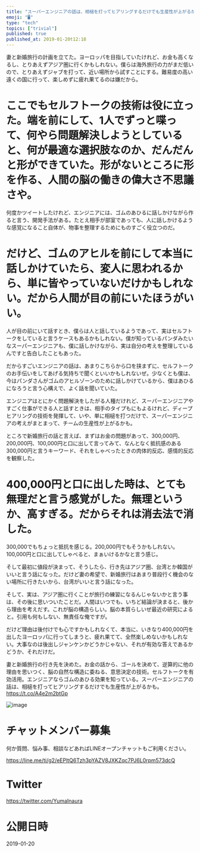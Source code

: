 ```yaml
---
title: "スーパーエンジニアの話は、相槌を打ってヒアリングするだけでも生産性が上がるかも。"
emoji: "🖥"
type: "tech"
topics: ["trivial"]
published: true
published_at: 2019-01-20t12:18
---
```



妻と新婚旅行の計画を立てた。ヨーロッパを目指していたけれど、お金も高くなるし、とりあえずアジア圏に行くかもしれない。僕らは海外旅行の力がまだ低いので、とりあえずジャブを打って、近い場所から試すことにする。難易度の高い遠くの国に行って、楽しめずに疲れ果てるのは嫌だから。 



# ここでもセルフトークの技術は役に立った。端を前にして、1人でずっと喋って、何やら問題解決しようとしていると、何が最適な選択肢なのか、だんだんと形ができていた。形がないところに形を作る、人間の脳の働きの偉大さ不思議さや。 


何度かツイートしたけれど、エンジニアには、ゴムのあひるに話しかけながら作ると言う、開発手法がある。たとえ相手が部室であっても、人に話しかけるような感覚になること自体が、物事を整理するためにものすごく役立つのだ。 


# だけど、ゴムのアヒルを前にして本当に話しかけていたら、変人に思われるから、単に皆やっていないだけかもしれない。だから人間が目の前にいたほうがいい。 


人が目の前にいて話すとき、僕らは人と話しているようであって、実はセルフトークをしていると言うケースもあるかもしれない。僕が知っているパンダみたいなスーパーエンジニアも、僕に話しかけながら、実は自分の考えを整理しているんですと告白したこともあった。 


だからすごいエンジニアの話は、あまりこちらから口を挟まずに、セルフトークのお手伝いをしてあげる気持ちで聞くといいかもしれないぜ。少なくとも僕は、今はパンダさんがゴムのアヒルゾーンのために話しかけているから、僕はあひるになろうと言う心構えで、よく話を聞いていた。 


エンジニアはとにかく問題解決をしたがる人種だけれど、スーパーエンジニアやすごく仕事ができる人と話すときは、相手のタイプもにもよるけれど、ディープヒアリングの技術を発揮して、いや、単に相槌を打つだけで、スーパーエンジニアの考えがまとまって、チームの生産性が上がるかも。 


ところで新婚旅行の話と言えば、まずはお金の問題があって、300,000円、200,000円、100,000円と口に出して言ってみて、なんとなく抵抗感のある300,000円と言うキーワード、それをしゃべったときの肉体的反応、感情的反応を観察した。 


# 400,000円と口に出した時は、とても無理だと言う感覚がした。無理というか、高すぎる。だからそれは消去法で消した。

300,000でもちょっと抵抗を感じる。200,000円でもそうかもしれない。100,000円と口に出してしゃべると、まぁいけるかなと言う感じ。 


そして最初に値段が決まって、そうしたら、行き先はアジア圏、台湾とか韓国がいいと言う話になった。だけど妻の希望で、新婚旅行はあまり普段行く機会のない場所に行きたいから、台湾がいいと言う話になった。 


そして、実は、アジア圏に行くことが旅行の練習になるんじゃないかと言う事は、その後に思いついたことだ。人間はいつでも、いちど結論が決まると、後から理由を考えだす。これが脳の構造らしい。脳の本質らしいぜ最近の研究によると。引用も何もしない、無責任な俺ですが。 


だけど理由は後付けでも心ですかもしれなくて、本当に、いきなり400,000円を出したヨーロッパに行ってしまうと、疲れ果てて、全然楽しめないかもしれない。大事なのは後出しジャンケンかどうかじゃない、それが有効な答えであるかどうか、それだけだ。 


妻と新婚旅行の行き先を決めた。お金の話から、ゴールを決めて、逆算的に他の理由を思いつく、脳の自然な構造に委ねる、意思決定の技術。セルフトークを有効活用。エンジニアならゴムのあひる効果を知っている。スーパーエンジニアの話は、相槌を打ってヒアリングするだけでも生産性が上がるかも。 https://t.co/A4e2m2btGp 


![image](https://user-images.githubusercontent.com/13635059/51434848-5dcac300-1cad-11e9-8dc9-8e2da96f592c.png)








<!-- Update From Qiita API -->

# チャットメンバー募集


何か質問、悩み事、相談などあればLINEオープンチャットもご利用ください。

https://line.me/ti/g2/eEPltQ6Tzh3pYAZV8JXKZqc7PJ6L0rpm573dcQ





# Twitter


https://twitter.com/YumaInaura


<!-- Update From Qiita API -->



# 公開日時

2019-01-20
